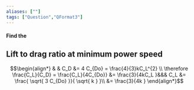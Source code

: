```yaml
---
aliases: [""]
tags: ["Question","QFormat3"]
---
```


#### Find the
## Lift to drag ratio at minimum power speed

$$\begin{align*}
& & C_D &= 4 C_{Do} = \frac{4}{3}kC_L^{2}  \\
\therefore \frac{C_L}{C_D} = \frac{C_L}{4C_{Do}} &= \frac{3}{4kC_L  }&&& C_L &= \frac{ \sqrt{ 3 C_{Do} }}{ \sqrt{ k }   }\\
&= \frac{3}{4k   }
\end{align*}$$
